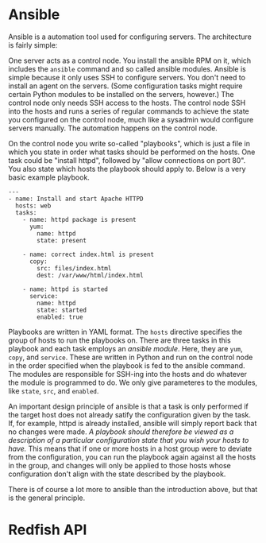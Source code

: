 # Ansible

Ansible is a automation tool used for configuring servers. The architecture is fairly simple: 

One server acts as a control node. You install the ansible RPM on it, which includes the `ansible` command and so called ansible modules. Ansible is simple because it only uses SSH to configure servers. You don't need to install an agent on the servers. (Some configuration tasks might require certain Python modules to be installed on the servers, however.) The control node only needs SSH access to the hosts. The control node SSH into the hosts and runs a series of regular commands to achieve the state you configured on the control node, much like a sysadmin would configure servers manually. The automation happens on the control node. 

On the control node you write so-called "playbooks", which is just a file in which you state in order what tasks should be performed on the hosts. One task could be "install httpd", followed by "allow connections on port 80". You also state which hosts the playbook should apply to. Below is a very basic example playbook.

```
---
- name: Install and start Apache HTTPD
  hosts: web
  tasks:
    - name: httpd package is present
      yum:
        name: httpd
        state: present

    - name: correct index.html is present
      copy:
        src: files/index.html
        dest: /var/www/html/index.html

    - name: httpd is started
      service:
        name: httpd
        state: started
        enabled: true
```

Playbooks are written in YAML format. The `hosts` directive specifies the group of hosts to run the playbooks on. There are three tasks in this playbook and each task employs an _ansible module_. Here, they are `yum`, `copy`, and `service`. These are written in Python and run on the control node in the order specified when the playbook is fed to the ansible command. The modules are responsible for SSH-ing into the hosts and do whatever the module is programmed to do. We only give parameteres to the modules, like `state`, `src`, and `enabled`. 

An important design principle of ansible is that a task is only performed if the target host does not already satify the configuration given by the task. If, for example, httpd is already installed, ansible will simply report back that no changes were made. _A playbook should therefore be viewed as a description of a particular configuration *state* that you wish your hosts to have._ This means that if one or more hosts in a host group were to deviate from the configuration, you can run the playbook again against all the hosts in the group, and changes will only be applied to those hosts whose configuration don't align with the state described by the playbook.

There is of course a lot more to ansible than the introduction above, but that is the general principle.

# Redfish API
